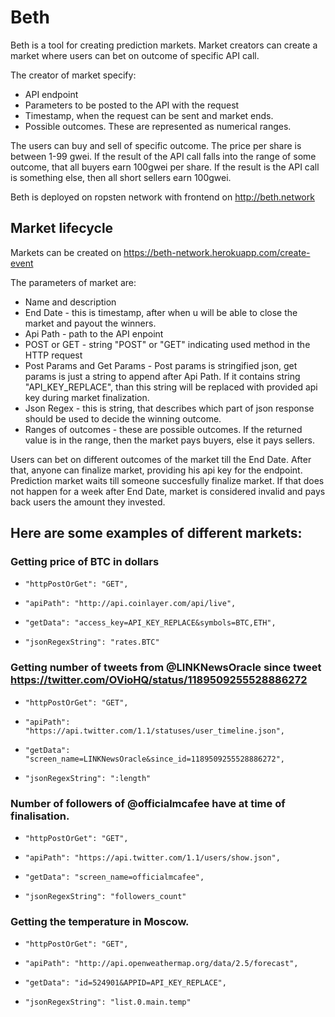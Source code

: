 
# Beth 

Beth is a tool for creating prediction markets.
Market creators can create a market where users can bet on outcome of specific API call.

The creator of market specify:
- API endpoint 
- Parameters to be posted to the API with the request
- Timestamp, when the request can be sent and market ends.
- Possible outcomes. These are represented as numerical ranges.

The users can buy and sell of specific outcome. The price per share is between 1-99 gwei.
If the result of the API call falls into the range of some outcome, that all buyers earn 100gwei per share.
If the result is the API call is something else, then all short sellers earn 100gwei.

Beth is deployed on ropsten network with frontend on <http://beth.network>


## Market lifecycle

Markets can be created on <https://beth-network.herokuapp.com/create-event>

The parameters of market are:

- Name and description
- End Date - this is timestamp, after when u will be able to close the market and payout the winners.
- Api Path - path to the API enpoint
- POST or GET - string "POST" or "GET" indicating used method in the HTTP request
- Post Params and Get Params - Post params is stringified json, get params is just a string to append after Api Path. If it contains string "API_KEY_REPLACE", than this string will be replaced with provided api key during market finalization.
- Json Regex - this is string, that describes which part of json response should be used to decide the winning outcome.
- Ranges of outcomes - these are possible outcomes. If the returned value is in the range, then the market pays buyers, else it pays sellers.

Users can bet on different outcomes of the market till the End Date.
After that, anyone can finalize market, providing his api key for the endpoint.
Prediction market waits till someone succesfully finalize market.
If that does not happen for a week after End Date, market is considered invalid and pays back users the amount they invested.

## Here are some examples of different markets:

### Getting price of BTC in dollars
-     "httpPostOrGet": "GET",
-     "apiPath": "http://api.coinlayer.com/api/live",
-     "getData": "access_key=API_KEY_REPLACE&symbols=BTC,ETH",
-     "jsonRegexString": "rates.BTC"

### Getting number of tweets from @LINKNewsOracle since tweet https://twitter.com/OVioHQ/status/1189509255528886272

-     "httpPostOrGet": "GET", 
-     "apiPath": "https://api.twitter.com/1.1/statuses/user_timeline.json", 
-     "getData": "screen_name=LINKNewsOracle&since_id=1189509255528886272", 
-     "jsonRegexString": ":length" 

### Number of followers of @officialmcafee have at time of finalisation.

-     "httpPostOrGet": "GET",
-     "apiPath": "https://api.twitter.com/1.1/users/show.json",
-     "getData": "screen_name=officialmcafee",
-     "jsonRegexString": "followers_count"

### Getting the temperature in Moscow.

-     "httpPostOrGet": "GET",
-     "apiPath": "http://api.openweathermap.org/data/2.5/forecast",
-     "getData": "id=524901&APPID=API_KEY_REPLACE",
-     "jsonRegexString": "list.0.main.temp"
